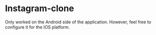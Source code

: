 # Instagram-clone
Only worked on the Android side of the application. However, feel free to configure it for the IOS platform.

